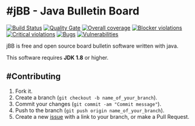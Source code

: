#jBB - Java Bulletin Board
=================================
[![Build Status](http://vps289371.ovh.net:8000/buildStatus/icon?job=jBB%200.6.0-admin-control-panel-SNAPSHOT%20Build)](http://vps289371.ovh.net:8000/job/jBB%200.6.0-admin-control-panel-SNAPSHOT%20Build/) 
[![Quality Gate](http://vps289371.ovh.net:9000/api/badges/gate?key=org.jbb:jbb-parent:0.6.0-admin-control-panel-SNAPSHOT)](http://vps289371.ovh.net:9000/overview?id=org.jbb%3Ajbb-parent%3A0.6.0-admin-control-panel-SNAPSHOT)
[![Overall coverage](http://vps289371.ovh.net:9000/api/badges/measure?key=org.jbb:jbb-parent:0.6.0-admin-control-panel-SNAPSHOT&metric=overall_coverage&blinking=true)](http://vps289371.ovh.net:9000/overview?id=org.jbb%3Ajbb-parent%3A0.6.0-admin-control-panel-SNAPSHOT) 
[![Blocker violations](http://vps289371.ovh.net:9000/api/badges/measure?key=org.jbb:jbb-parent:0.6.0-admin-control-panel-SNAPSHOT&metric=blocker_violations&blinking=true)](http://vps289371.ovh.net:9000/overview?id=org.jbb%3Ajbb-parent%3A0.6.0-admin-control-panel-SNAPSHOT) 
[![Critical violations](http://vps289371.ovh.net:9000/api/badges/measure?key=org.jbb:jbb-parent:0.6.0-admin-control-panel-SNAPSHOT&metric=critical_violations&blinking=true)](http://vps289371.ovh.net:9000/overview?id=org.jbb%3Ajbb-parent%3A0.6.0-admin-control-panel-SNAPSHOT) 
[![Bugs](http://vps289371.ovh.net:9000/api/badges/measure?key=org.jbb:jbb-parent:0.6.0-admin-control-panel-SNAPSHOT&metric=bugs&blinking=true)](http://vps289371.ovh.net:9000/overview?id=org.jbb%3Ajbb-parent%3A0.6.0-admin-control-panel-SNAPSHOT) 
[![Vulnerabilities](http://vps289371.ovh.net:9000/api/badges/measure?key=org.jbb:jbb-parent:0.6.0-admin-control-panel-SNAPSHOT&metric=vulnerabilities&blinking=true)](http://vps289371.ovh.net:9000/overview?id=org.jbb%3Ajbb-parent%3A0.6.0-admin-control-panel-SNAPSHOT)


jBB is free and open source board bulletin software written with java.


This software requires **JDK 1.8** or higher.

#Contributing
------------

1. Fork it.
2. Create a branch (`git checkout -b name_of_your_branch`).
3. Commit your changes (`git commit -am "Commit message"`).
4. Push to the branch (`git push origin name_of_your_branch`).
5. Create a new [issue](https://github.com/jbb-project/jbb/issues/new) with a link to your branch, or make a Pull Request.
